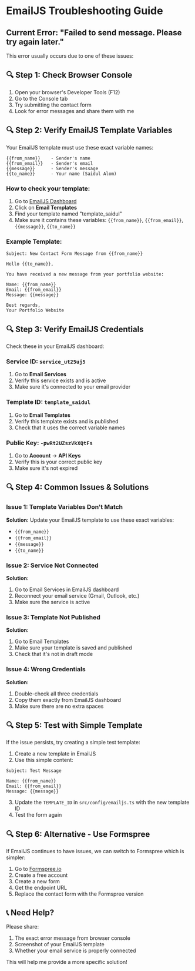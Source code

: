 # EmailJS Troubleshooting Guide

## Current Error: "Failed to send message. Please try again later."

This error usually occurs due to one of these issues:

## 🔍 **Step 1: Check Browser Console**

1. Open your browser's Developer Tools (F12)
2. Go to the Console tab
3. Try submitting the contact form
4. Look for error messages and share them with me

## 🔍 **Step 2: Verify EmailJS Template Variables**

Your EmailJS template must use these exact variable names:

```
{{from_name}}    - Sender's name
{{from_email}}   - Sender's email  
{{message}}      - Sender's message
{{to_name}}      - Your name (Saidul Alom)
```

### How to check your template:
1. Go to [EmailJS Dashboard](https://dashboard.emailjs.com/)
2. Click on **Email Templates**
3. Find your template named "template_saidul"
4. Make sure it contains these variables: `{{from_name}}`, `{{from_email}}`, `{{message}}`, `{{to_name}}`

### Example Template:
```
Subject: New Contact Form Message from {{from_name}}

Hello {{to_name}},

You have received a new message from your portfolio website:

Name: {{from_name}}
Email: {{from_email}}
Message: {{message}}

Best regards,
Your Portfolio Website
```

## 🔍 **Step 3: Verify EmailJS Credentials**

Check these in your EmailJS dashboard:

### Service ID: `service_ut25uj5`
1. Go to **Email Services**
2. Verify this service exists and is active
3. Make sure it's connected to your email provider

### Template ID: `template_saidul`
1. Go to **Email Templates**
2. Verify this template exists and is published
3. Check that it uses the correct variable names

### Public Key: `-pwRt2UZszVkXQtFs`
1. Go to **Account** → **API Keys**
2. Verify this is your correct public key
3. Make sure it's not expired

## 🔍 **Step 4: Common Issues & Solutions**

### Issue 1: Template Variables Don't Match
**Solution:** Update your EmailJS template to use these exact variables:
- `{{from_name}}`
- `{{from_email}}`
- `{{message}}`
- `{{to_name}}`

### Issue 2: Service Not Connected
**Solution:** 
1. Go to Email Services in EmailJS dashboard
2. Reconnect your email service (Gmail, Outlook, etc.)
3. Make sure the service is active

### Issue 3: Template Not Published
**Solution:**
1. Go to Email Templates
2. Make sure your template is saved and published
3. Check that it's not in draft mode

### Issue 4: Wrong Credentials
**Solution:**
1. Double-check all three credentials
2. Copy them exactly from EmailJS dashboard
3. Make sure there are no extra spaces

## 🔍 **Step 5: Test with Simple Template**

If the issue persists, try creating a simple test template:

1. Create a new template in EmailJS
2. Use this simple content:
```
Subject: Test Message

Name: {{from_name}}
Email: {{from_email}}
Message: {{message}}
```

3. Update the `TEMPLATE_ID` in `src/config/emailjs.ts` with the new template ID
4. Test the form again

## 🔍 **Step 6: Alternative - Use Formspree**

If EmailJS continues to have issues, we can switch to Formspree which is simpler:

1. Go to [Formspree.io](https://formspree.io/)
2. Create a free account
3. Create a new form
4. Get the endpoint URL
5. Replace the contact form with the Formspree version

## 📞 **Need Help?**

Please share:
1. The exact error message from browser console
2. Screenshot of your EmailJS template
3. Whether your email service is properly connected

This will help me provide a more specific solution! 